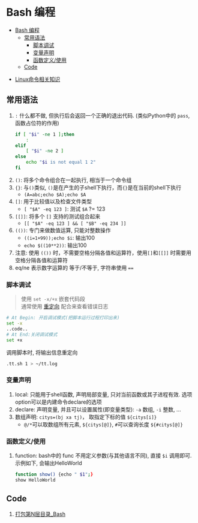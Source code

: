 # Bash 编程
<!-- TOC -->

- [Bash 编程](#bash-%E7%BC%96%E7%A8%8B)
  - [常用语法](#%E5%B8%B8%E7%94%A8%E8%AF%AD%E6%B3%95)
    - [脚本调试](#%E8%84%9A%E6%9C%AC%E8%B0%83%E8%AF%95)
    - [变量声明](#%E5%8F%98%E9%87%8F%E5%A3%B0%E6%98%8E)
    - [函数定义/使用](#%E5%87%BD%E6%95%B0%E5%AE%9A%E4%B9%89%E4%BD%BF%E7%94%A8)
  - [Code](#code)

<!-- /TOC -->

- [Linux命令相关知识](/README.md#Linux)

## 常用语法
1. `:` 什么都不做, 但执行后会返回一个正确的退出代码. (类似Python中的 `pass`, 函数占位符的作用)
    ```Bash
    if [ "$i" -ne 1 ];then
        :
    elif
        [ "$i" -ne 2 ]
    else
        echo "$i is not equal 1 2"
    fi
    ```
1. `()`: 将多个命令组合在一起执行, 相当于一个命令组
1. `{}`: 与`()`类似, `()`是在产生的子shell下执行，而`{}`是在当前的shell下执行
    - `(A=abc;echo $A);echo $A`
1. `[]`: 用于比较值以及检查文件类型
    - `[ "$A" -eq 123 ]`: 测试 `$A` ?= 123
1. `[[]]`: 将多个 `[]` 支持的测试组合起来
    - `[[ "$A" -eq 123 ] && [ "$B" -eq 234 ]]`
1. `(())`: 专门来做数值运算, 只能对整数操作
    - `((i=1+99));echo $i`: 输出100
    - `echo $((10**2))`: 输出100
1. 注意: 使用 `(())` 时，不需要空格分隔各值和运算符，使用`[]`和`[[]]` 时需要用空格分隔各值和运算符
2. eq/ne 表示数字运算的 等于/不等于, 字符串使用 `==`
    
### 脚本调试
> 使用 `set -x/+x` 嵌套代码段  
> 通常使用 [重定向](/OS/Linux/summary.md#重定向) 配合来查看错误日志

```Bash
# At Begin: 开启调试模式(把脚本运行过程打印出来)
set -x
..code..
# At End:关闭调试模式
set +x
```
调用脚本时, 将输出信息重定向
```Bash
.tt.sh 1 > ~/tt.log
```

### 变量声明
1. local: 只能用于shell函数, 声明局部变量, 只对当前函数或其子进程有效. 选项option可以是内建命令declare的选项
2. declare: 声明变量, 并且可以设置属性(即变量类型): `-a` 数组, `-i` 整数, ...
3. 数组声明: `citys=(bj xa tj)`， 取指定下标的值 `${citys[i]}`
    - `@/*`可以取数组所有元素, `${citys[@]}`, `#`可以查询长度 `${#citys[@]}`

### 函数定义/使用
1. function: bash中的 func 不用定义参数(与其他语言不同), 直接 `$i` 调用即可. 示例如下, 会输出HelloWorld
    ```Bash
    function show() {echo " $1";}
    show HelloWorld
    ```
    
## Code
1. [打包第N层目录_Bash](/example/zip_file.md)